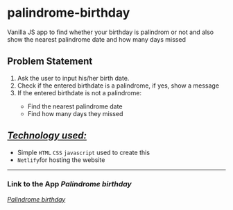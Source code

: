 # palindrome-birthday
Vanilla JS app to find whether your birthday is palindrom or not and also show the 
nearest palindrome date and how many days missed 

## Problem Statement
<ol>
    <li>Ask the user to input his/her birth date.</li>
    <li>Check if the entered birthdate is a palindrome, if yes, show a message</li>
    <li>If the entered birthdate is not a palindrome:</li>

</li>
    <ul>
    <li>Find the nearest palindrome date</li> 
    <li>Find how many days they missed</li>
    </ul>
  
</ol>

<h2><i><u>Technology used:</u></i></h2>
<ul>
        <li>Simple <code>HTML</code>  <code>CSS</code>  <code>javascript</code> used to create this</li>
        <li><code>Netlify</code>for hosting the website</li>
</ul>
<hr></hr>
<h3>Link to the App <i>Palindrome birthday</i></h3>
<a href="https://arpit-palindrome-bday.netlify.app/"><i>Palindrome birthday</a>
